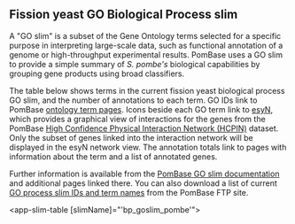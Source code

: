 ## Fission yeast GO Biological Process slim

A "GO slim" is a subset of the Gene Ontology terms selected for a
specific purpose in interpreting large-scale data, such as functional
annotation of a genome or high-throughput experimental
results. PomBase uses a GO slim to provide a simple summary of
*S. pombe's* biological capabilities by grouping gene products using
broad classifiers.

The table below shows terms in the current fission yeast biological
process GO slim, and the number of annotations to each term. GO IDs
link to PomBase [ontology term pages](/documentation/ontology-term-page).
Icons beside each GO term link to [esyN](http://www.esyn.org/), which
provides a graphical view of interactions for the genes from the
PomBase [High Confidence Physical Interaction Network (HCPIN)](documentation/high-confidence-physical-interaction-network)
dataset. Only the subset of genes linked into the interaction network
will be displayed in the esyN network view. The annotation totals link
to pages with information about the term and a list of annotated
genes.

Further information is available from the [PomBase GO slim
documentation](documentation/pombase-go-slim-documentation) and
additional pages linked there. You can also download a list of current
[GO process slim IDs and term
names](https://www.pombase.org/data/releases/latest/misc/bp_goslim_pombe_ids_and_names.tsv)
from the PomBase FTP site.

<!-- [esyN documentation](http://www.esyn.org/tutorial.html) -->

<!--
Note that both proteins and RNAs can be annotated to GO terms, and the
tables on this page include annotated RNAs. For some GO terms, notably
'cytoplasmic translation', RNAs make up a significant proportion of
the total annotated genes.
-->

<app-slim-table [slimName]="'bp_goslim_pombe'"></app-slim-table>

